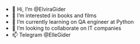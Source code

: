 - 👋 Hi, I’m @ElviraGider
- 👀 I’m interested in books and films
- 🌱 I’m currently learning on QA engineer at Python
- 💞️ I’m looking to collaborate on IT companies
- 📫 Telegram @ElleGider

<!---
ElviraGider/ElviraGider is a ✨ special ✨ repository because its `README.md` (this file) appears on your GitHub profile.
You can click the Preview link to take a look at your changes.
--->
